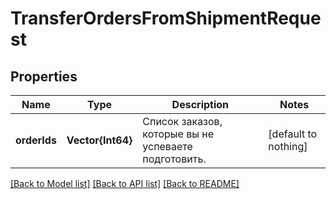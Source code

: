 # TransferOrdersFromShipmentRequest


## Properties
Name | Type | Description | Notes
------------ | ------------- | ------------- | -------------
**orderIds** | **Vector{Int64}** | Список заказов, которые вы не успеваете подготовить. | [default to nothing]


[[Back to Model list]](../README.md#models) [[Back to API list]](../README.md#api-endpoints) [[Back to README]](../README.md)


